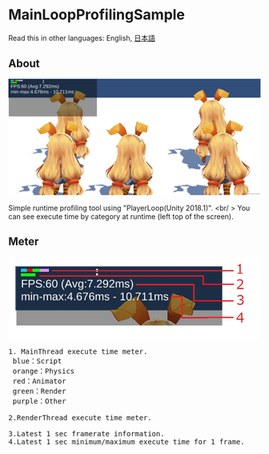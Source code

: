 ﻿# MainLoopProfilingSample
Read this in other languages: English, [日本語](README.ja.md)<br />

## About
<img src="doc/img/Screenshot.jpg" />

Simple runtime profiling tool using "PlayerLoop(Unity 2018.1)". <br/ >
You can see execute time by category at runtime (left top of the screen).

## Meter
<img src="doc/img/explain.jpg" />

<pre>
1. MainThread execute time meter.
 blue：Script
 orange：Physics
 red：Animator
 green：Render
 purple：Other

2.RenderThread execute time meter.

3.Latest 1 sec framerate information.
4.Latest 1 sec minimum/maximum execute time for 1 frame.

</pre>
